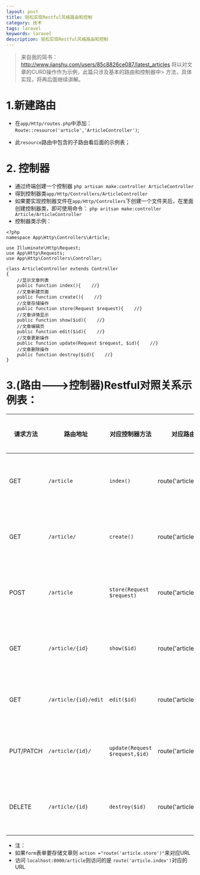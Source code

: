 ```yaml
---
layout: post
title: 轻松实现Restful风格路由和控制
category: 技术
tags: laravel
keywords: laravel
description: 轻松实现Restful风格路由和控制
---
```


> 来自我的简书：http://www.jianshu.com/users/85c8826ce087/latest_articles
> 将以对文章的CURD操作作为示例，此篇只涉及基本的路由和控制器中> 方法，具体实现，将再后面继续讲解。

# 1.新建路由
 * 在`app/Http/routes.php`中添加：
`Route::resource('article','ArticleController')`;

* 此`resource`路由中包含的子路由看后面的示例表；

# 2. 控制器
* 通过终端创建一个控制器
`php artisan make:controller ArticleController`
* 得到控制器类`app/Http/Controllers/ArticleController`
* 如果要实现控制器文件在`app/Http/Controllers`下创建一个文件夹后，在里面创建控制器类，即可使用命令：
`php aritsan make:controller Article/ArticleController`
* 控制器类示例：

```
<?php
namespace App\Http\Controllers\Article;

use Illuminate\Http\Request;
use App\Http\Requests;
use App\Http\Controllers\Controller;

class ArticleController extends Controller
{
    //显示文章列表
    public function index(){    //}
    //文章新建页面
    public function create(){    //}
    //文章存储操作
    public function store(Request $request){    //}
    //文章详情显示
    public function show($id){    //}
    //文章编辑页
    public function edit($id){    //}
    //文章更新操作
    public function update(Request $request, $id){    //}
    //文章删除操作
    public function destroy($id){    //}
}
```

# 3.(路由--->控制器)Restful对照关系示例表：
请求方法 | 路由地址 | 对应控制器方法 |对应路由名称 | 当前作用
----|------|----|---| ---
GET  | `/article`     | `index()` |  route('article.index') | 显示文章列表
GET  | `/article/`     | `create()`   |   route('article.create') | 文章新建页面
POST | `/article`     | `store(Request $request)`|  route('article.store')  |文章存储操作
GET | `/article/{id}`|`show($id)`| route('article.index')  | 文章详情显示
GET | `/article/{id}/edit`|`edit($id)`|  route('article.edit') | 文章编辑页
PUT/PATCH | `/article/{id}/` | `update(Request $request,$id)`| route('article.update')  |文章更新操作
DELETE | `/article/{id}`|`destroy($id)`|  route('article.destroy') |文章删除操作

* 注： 
 * 如果`form`表单要存储文章则 `action ="route('article.store')"`来对应URL
 * 访问 `localhost:8000/article`则访问的是 `route('article.index')`对应的URL